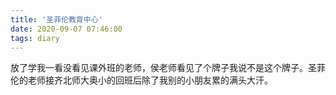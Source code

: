 ```yaml
---
title: '圣菲伦教育中心'
date: 2020-09-07 07:46:00
tags: diary
---
```

放了学我一看没看见课外班的老师，侯老师看见了个牌子我说不是这个牌子。圣菲伦的老师接齐北师大奥小的回班后除了我别的小朋友累的满头大汗。
